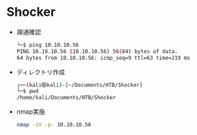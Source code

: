 # Shocker

* 疎通確認

  ```bash
  └─$ ping 10.10.10.56
  PING 10.10.10.56 (10.10.10.56) 56(84) bytes of data.
  64 bytes from 10.10.10.56: icmp_seq=9 ttl=63 time=219 ms
  ```

* ディレクトリ作成

  ```bash
  ┌──(kali㉿kali)-[~/Documents/HTB/Shocker]
  └─$ pwd                                                            
  /home/kali/Documents/HTB/Shocker
  ```

* nmap実施

  ```bash
  nmap -sV -p- 10.10.10.56
  ```

  